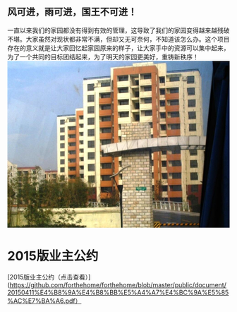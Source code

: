 ## 风可进，雨可进，国王不可进！
一直以来我们的家园都没有得到有效的管理，这导致了我们的家园变得越来越残破不堪。大家虽然对现状都非常不满，但却又无可奈何，不知道该怎么办。这个项目存在的意义就是让大家回忆起家园原来的样子，让大家手中的资源可以集中起来，为了一个共同的目标团结起来，为了明天的家园更美好，重铸新秩序！
![avatar](https://raw.githubusercontent.com/forthehome/forthehome/master/public/home.JPG)

# 2015版业主公约
[2015版业主公约（点击查看）](https://github.com/forthehome/forthehome/blob/master/public/document/20150411%E4%B8%9A%E4%B8%BB%E5%A4%A7%E4%BC%9A%E5%85%AC%E7%BA%A6.pdf）
